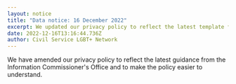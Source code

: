 ```yaml
---
layout: notice
title: "Data notice: 16 December 2022"
excerpt: We updated our privacy policy to reflect the latest template from the ICO
date: 2022-12-16T13:16:44.736Z
author: Civil Service LGBT+ Network
---
```

W﻿e have amended our privacy policy to reflect the latest guidance from the Information Commissioner's Office and to make the policy easier to understand.
